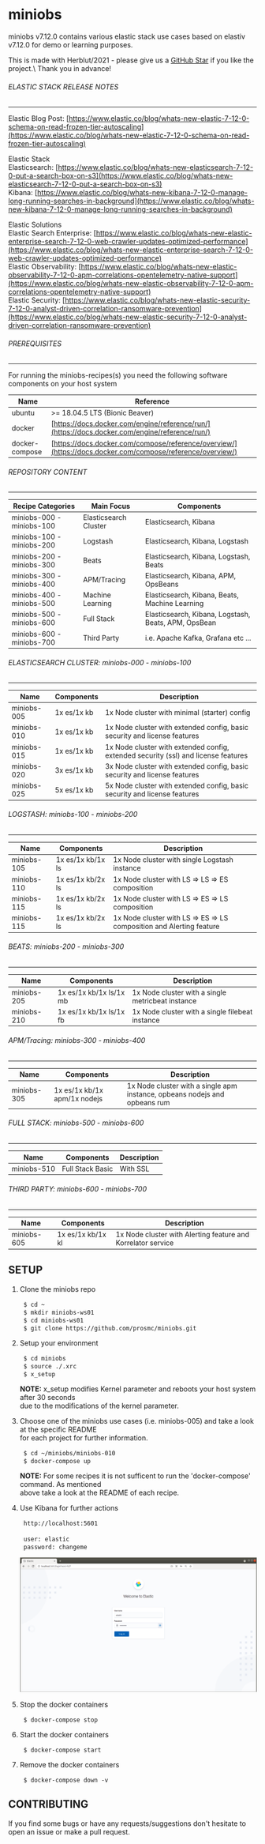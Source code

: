 # miniobs

miniobs v7.12.0 contains various elastic stack use cases based on elastiv v7.12.0 for demo or learning purposes.

This is made with Herblut/2021 - please give us a [GitHub Star](https://github.com/prosmc/miniobs/stargazers)
if you like the project.\ Thank you in advance!

###### ELASTIC STACK RELEASE NOTES
---
Elastic Blog Post: [https://www.elastic.co/blog/whats-new-elastic-7-12-0-schema-on-read-frozen-tier-autoscaling](https://www.elastic.co/blog/whats-new-elastic-7-12-0-schema-on-read-frozen-tier-autoscaling) <br/>


Elastic Stack <br/>
Elasticsearch: [https://www.elastic.co/blog/whats-new-elasticsearch-7-12-0-put-a-search-box-on-s3](https://www.elastic.co/blog/whats-new-elasticsearch-7-12-0-put-a-search-box-on-s3) <br/>
Kibana: [https://www.elastic.co/blog/whats-new-kibana-7-12-0-manage-long-running-searches-in-background](https://www.elastic.co/blog/whats-new-kibana-7-12-0-manage-long-running-searches-in-background) <br/>

Elastic Solutions <br/>
Elastic Search Enterprise: [https://www.elastic.co/blog/whats-new-elastic-enterprise-search-7-12-0-web-crawler-updates-optimized-performance](https://www.elastic.co/blog/whats-new-elastic-enterprise-search-7-12-0-web-crawler-updates-optimized-performance) <br/>
Elastic Observability: [https://www.elastic.co/blog/whats-new-elastic-observability-7-12-0-apm-correlations-opentelemetry-native-support](https://www.elastic.co/blog/whats-new-elastic-observability-7-12-0-apm-correlations-opentelemetry-native-support) <br/>
Elastic Security: [https://www.elastic.co/blog/whats-new-elastic-security-7-12-0-analyst-driven-correlation-ransomware-prevention](https://www.elastic.co/blog/whats-new-elastic-security-7-12-0-analyst-driven-correlation-ransomware-prevention) <br/>


###### PREREQUISITES
---
For running the miniobs-recipes(s) you need the following software components on your host system

Name           | Reference    
-------------- | --------------- 
ubuntu         | >= 18.04.5 LTS (Bionic Beaver)
docker         | [https://docs.docker.com/engine/reference/run/](https://docs.docker.com/engine/reference/run/)
docker-compose | [https://docs.docker.com/compose/reference/overview/](https://docs.docker.com/compose/reference/overview/)

###### REPOSITORY CONTENT
---

Recipe Categories         | Main Focus             | Components
--------------------------|------------------------|-----------------------------------------------------------------------
miniobs-000 - miniobs-100 | Elasticsearch Cluster  | Elasticsearch, Kibana
miniobs-100 - miniobs-200 | Logstash               | Elasticsearch, Kibana, Logstash
miniobs-200 - miniobs-300 | Beats                  | Elasticsearch, Kibana, Logstash, Beats
miniobs-300 - miniobs-400 | APM/Tracing            | Elasticsearch, Kibana, APM, OpsBeans
miniobs-400 - miniobs-500 | Machine Learning       | Elasticsearch, Kibana, Beats, Machine Learning
miniobs-500 - miniobs-600 | Full Stack             | Elasticsearch, Kibana, Logstash, Beats, APM, OpsBean
miniobs-600 - miniobs-700 | Third Party            | i.e. Apache Kafka, Grafana etc ...

###### ELASTICSEARCH CLUSTER: miniobs-000 - miniobs-100 
---

Name         | Components                   | Description
-------------|------------------------------|------------------------------------------------------------------------------------------
miniobs-005  | 1x es/1x kb                  | 1x Node cluster with minimal (starter) config 
miniobs-010  | 1x es/1x kb                  | 1x Node cluster with extended config, basic security and license features
miniobs-015  | 1x es/1x kb                  | 1x Node cluster with extended config, extended security (ssl) and license features
miniobs-020  | 3x es/1x kb                  | 3x Node cluster with extended config, basic security and license features
miniobs-025  | 5x es/1x kb                  | 5x Node cluster with extended config, basic security and license features


###### LOGSTASH: miniobs-100 - miniobs-200
---

Name         | Components                   | Description
-------------|------------------------------|------------------------------------------------------------------------------------------
miniobs-105  | 1x es/1x kb/1x ls            | 1x Node cluster with single Logstash instance
miniobs-110  | 1x es/1x kb/2x ls            | 1x Node cluster with LS => LS => ES composition
miniobs-115  | 1x es/1x kb/2x ls            | 1x Node cluster with LS => ES => LS composition
miniobs-115  | 1x es/1x kb/2x ls            | 1x Node cluster with LS => ES => LS composition and Alerting feature


###### BEATS: miniobs-200 - miniobs-300
---
Name         | Components                   | Description
-------------|------------------------------|------------------------------------------------------------------------------------------
miniobs-205  | 1x es/1x kb/1x ls/1x mb      | 1x Node cluster with a single metricbeat instance
miniobs-210  | 1x es/1x kb/1x ls/1x fb      | 1x Node cluster with a single filebeat instance


###### APM/Tracing: miniobs-300 - miniobs-400
---
Name         | Components                   | Description
-------------|------------------------------|------------------------------------------------------------------------------------------
miniobs-305  | 1x es/1x kb/1x apm/1x nodejs | 1x Node cluster with a single apm instance, opbeans nodejs and opbeans rum


###### FULL STACK: miniobs-500 - miniobs-600
---
Name         | Components                   | Description
-------------|------------------------------|------------------------------------------------------------------------------------------
miniobs-510  | Full Stack Basic             | With SSL

###### THIRD PARTY: miniobs-600 - miniobs-700
---
Name         | Components                   | Description
-------------|------------------------------|------------------------------------------------------------------------------------------
miniobs-605  | 1x es/1x kb/1x kl            | 1x Node cluster with Alerting feature and Korrelator service


SETUP
---

1. Clone the miniobs repo

        $ cd ~
        $ mkdir miniobs-ws01
        $ cd miniobs-ws01
        $ git clone https://github.com/prosmc/miniobs.git

2. Setup your environment

        $ cd miniobs
        $ source ./.xrc
        $ x_setup

    **NOTE:** x_setup modifies Kernel parameter and reboots your host system after 30 seconds\
    due to the modifications of the kernel parameter.
      
3. Choose one of the miniobs use cases (i.e. miniobs-005) and take a look at the specific README\
   for each project for further information.

        $ cd ~/miniobs/miniobs-010
        $ docker-compose up

   **NOTE:** For some recipes it is not sufficent to run the 'docker-compose' command. As mentioned\
   above take a look at the README of each recipe.

4. Use Kibana for further actions

        http://localhost:5601

        user: elastic
        password: changeme

   ![Kibana Login](miniobs-010/resources/assets/images/miniobs-010_pict-01.png)

5. Stop the docker containers

        $ docker-compose stop

6. Start the docker containers

        $ docker-compose start  

5. Remove the docker containers

        $ docker-compose down -v

CONTRIBUTING
---
If you find some bugs or have any requests/suggestions don't hesitate to open an issue or make a pull request.
